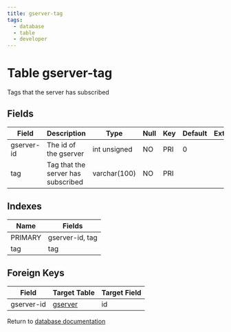 ```yaml
---
title: gserver-tag
tags:
  - database
  - table
  - developer
---
```

# Table gserver-tag

Tags that the server has subscribed

## Fields

| Field      | Description                        | Type         | Null | Key | Default | Extra |
| ---------- | ---------------------------------- | ------------ | ---- | --- | ------- | ----- |
| gserver-id | The id of the gserver              | int unsigned | NO   | PRI | 0       |       |
| tag        | Tag that the server has subscribed | varchar(100) | NO   | PRI |         |       |

## Indexes

| Name    | Fields          |
| ------- | --------------- |
| PRIMARY | gserver-id, tag |
| tag     | tag             |

## Foreign Keys

| Field      | Target Table                         | Target Field |
| ---------- | ------------------------------------ | ------------ |
| gserver-id | [gserver](/spec/database/db_gserver) | id           |

Return to [database documentation](/spec/database/)
